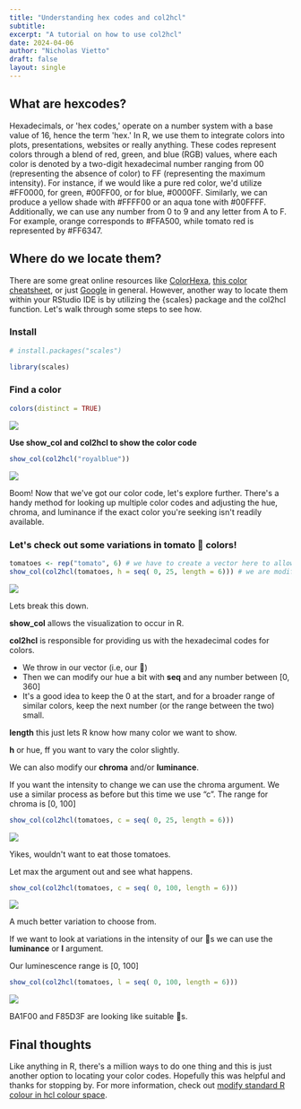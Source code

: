 ```yaml
---
title: "Understanding hex codes and col2hcl"
subtitle: 
excerpt: "A tutorial on how to use col2hcl"
date: 2024-04-06
author: "Nicholas Vietto"
draft: false
layout: single
---
```



## What are hexcodes? 

Hexadecimals, or 'hex codes,' operate on a number system with a base value of 16, hence the term 'hex.' In R, we use them to integrate colors into plots, presentations, websites or really anything. These codes represent colors through a blend of red, green, and blue (RGB) values, where each color is denoted by a two-digit hexadecimal number ranging from 00 (representing the absence of color) to FF (representing the maximum intensity). For instance, if we would like a pure red color, we'd utilize #FF0000, for green, #00FF00, or for blue, #0000FF. Similarly, we can produce a yellow shade with #FFFF00 or an aqua tone with #00FFFF. Additionally, we can use any number from 0 to 9 and any letter from A to F. For example, orange corresponds to #FFA500, while tomato red is represented by #FF6347.


## Where do we locate them? 

There are some great online resources like [ColorHexa](https://www.colorhexa.com/), [this color cheatsheet](https://www.nceas.ucsb.edu/sites/default/files/2020-04/colorPaletteCheatsheet.pdf), or just [Google](https://www.google.com/search?client=firefox-b-1-d&q=aqua+hex+color+code) in general. However, another way to locate them within your RStudio IDE is by utilizing the {scales} package and the col2hcl function. Let's walk through some steps to see how.


### Install

```r
# install.packages("scales")

library(scales)

```

### Find a color


```r
colors(distinct = TRUE)


```

![](cols.jpg)


**Use show_col and col2hcl to show the color code**


```r
show_col(col2hcl("royalblue"))


```

![](blue.jpg)


Boom! Now that we've got our color code, let's explore further. There's a handy method for looking up multiple color codes and adjusting the hue, chroma, and luminance if the exact color you're seeking isn't readily available.

### Let's check out some variations in tomato 🍅 colors!

```r
tomatoes <- rep("tomato", 6) # we have to create a vector here to allow multiple to show
show_col(col2hcl(tomatoes, h = seq( 0, 25, length = 6))) # we are modifying our hue here

```

![](tomato.jpg)

Lets break this down. 

**show_col** allows the visualization to occur in R.

**col2hcl**  is responsible for providing us with the hexadecimal codes for colors.

* We throw in our vector (i.e, our 🍅)
* Then we can modify our hue a bit with **seq** and any number between [0, 360]
* It's a good idea to keep the 0 at the start, and for a broader range of similar colors, keep the next number (or the range between the two) small. 

**length** this just lets R know how many color we want to show. 

**h** or hue, ff you want to vary the color slightly.


We can also modify our **chroma** and/or **luminance**.

If you want the intensity to change we can use the chroma argument. We use a similar process as before but this time we use “c”. The range for chroma is [0, 100]

```r
show_col(col2hcl(tomatoes, c = seq( 0, 25, length = 6))) 

```

![](chroma1.jpg)

Yikes, wouldn't want to eat those tomatoes. 

Let max the argument out and see what happens.

```r
show_col(col2hcl(tomatoes, c = seq( 0, 100, length = 6))) 

```
![](chroma2.jpg)

A much better variation to choose from.

If we want to look at variations in the intensity of our 🍅s we can use the **luminance** or **l** argument. 

Our luminescence range is [0, 100]


```r
show_col(col2hcl(tomatoes, l = seq( 0, 100, length = 6))) 


```

![](lum.jpg)

BA1F00 and F85D3F are looking like suitable 🍅s. 



## Final thoughts

Like anything in R, there's a million ways to do one thing and this is just another option to locating your color codes. Hopefully this was helpful and thanks for stopping by. For more information, check out [modify standard R colour in hcl colour space](https://scales.r-lib.org/reference/col2hcl.html#ref-examples).


